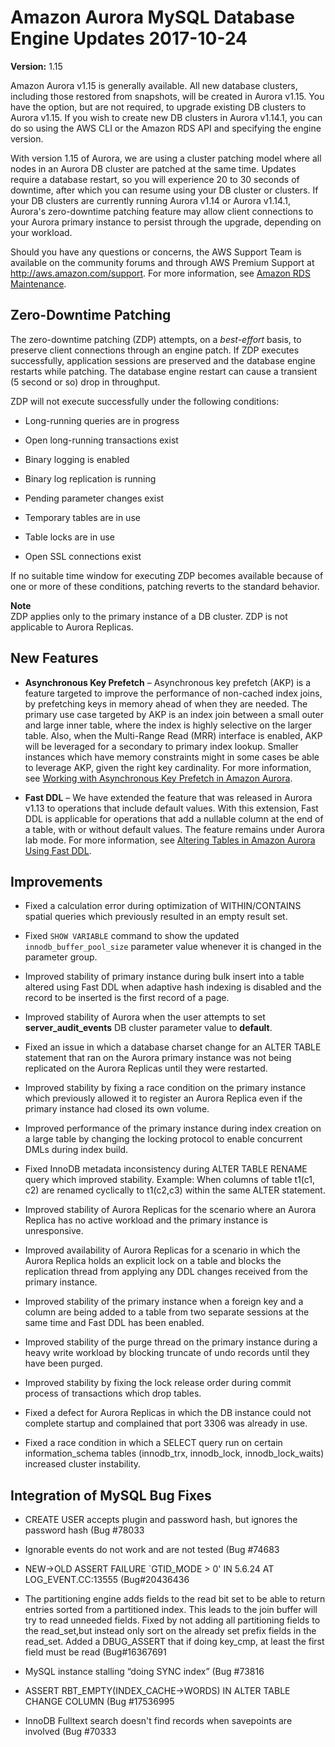 # Amazon Aurora MySQL Database Engine Updates 2017\-10\-24<a name="AuroraMySQL.Updates.20171024"></a>

**Version:** 1\.15

Amazon Aurora v1\.15 is generally available\. All new database clusters, including those restored from snapshots, will be created in Aurora v1\.15\. You have the option, but are not required, to upgrade existing DB clusters to Aurora v1\.15\. If you wish to create new DB clusters in Aurora v1\.14\.1, you can do so using the AWS CLI or the Amazon RDS API and specifying the engine version\.

With version 1\.15 of Aurora, we are using a cluster patching model where all nodes in an Aurora DB cluster are patched at the same time\. Updates require a database restart, so you will experience 20 to 30 seconds of downtime, after which you can resume using your DB cluster or clusters\. If your DB clusters are currently running Aurora v1\.14 or Aurora v1\.14\.1, Aurora's zero\-downtime patching feature may allow client connections to your Aurora primary instance to persist through the upgrade, depending on your workload\.

Should you have any questions or concerns, the AWS Support Team is available on the community forums and through AWS Premium Support at [http://aws\.amazon\.com/support](http://aws.amazon.com/support)\. For more information, see [Amazon RDS Maintenance](USER_UpgradeDBInstance.Maintenance.md)\.

## Zero\-Downtime Patching<a name="AuroraMySQL.Updates.20171024.ZDP"></a>

The zero\-downtime patching \(ZDP\) attempts, on a *best\-effort* basis, to preserve client connections through an engine patch\. If ZDP executes successfully, application sessions are preserved and the database engine restarts while patching\. The database engine restart can cause a transient \(5 second or so\) drop in throughput\.

ZDP will not execute successfully under the following conditions:

+ Long\-running queries are in progress

+ Open long\-running transactions exist

+ Binary logging is enabled

+ Binary log replication is running

+ Pending parameter changes exist

+ Temporary tables are in use

+ Table locks are in use

+ Open SSL connections exist

If no suitable time window for executing ZDP becomes available because of one or more of these conditions, patching reverts to the standard behavior\.

**Note**  
ZDP applies only to the primary instance of a DB cluster\. ZDP is not applicable to Aurora Replicas\.

## New Features<a name="AuroraMySQL.Updates.20171024.New"></a>

+ **Asynchronous Key Prefetch** – Asynchronous key prefetch \(AKP\) is a feature targeted to improve the performance of non\-cached index joins, by prefetching keys in memory ahead of when they are needed\. The primary use case targeted by AKP is an index join between a small outer and large inner table, where the index is highly selective on the larger table\. Also, when the Multi\-Range Read \(MRR\) interface is enabled, AKP will be leveraged for a secondary to primary index lookup\. Smaller instances which have memory constraints might in some cases be able to leverage AKP, given the right key cardinality\. For more information, see [Working with Asynchronous Key Prefetch in Amazon Aurora](AuroraMySQL.BestPractices.md#Aurora.BestPractices.AKP)\.

+ **Fast DDL** – We have extended the feature that was released in Aurora v1\.13 to operations that include default values\. With this extension, Fast DDL is applicable for operations that add a nullable column at the end of a table, with or without default values\. The feature remains under Aurora lab mode\. For more information, see [Altering Tables in Amazon Aurora Using Fast DDL](AuroraMySQL.Managing.md#AuroraMySQL.Managing.FastDDL)\.

## Improvements<a name="AuroraMySQL.Updates.20171024.Improvements"></a>

+ Fixed a calculation error during optimization of WITHIN/CONTAINS spatial queries which previously resulted in an empty result set\.

+ Fixed `SHOW VARIABLE` command to show the updated `innodb_buffer_pool_size` parameter value whenever it is changed in the parameter group\.

+ Improved stability of primary instance during bulk insert into a table altered using Fast DDL when adaptive hash indexing is disabled and the record to be inserted is the first record of a page\.

+ Improved stability of Aurora when the user attempts to set **server\_audit\_events** DB cluster parameter value to **default**\.

+ Fixed an issue in which a database charset change for an ALTER TABLE statement that ran on the Aurora primary instance was not being replicated on the Aurora Replicas until they were restarted\.

+ Improved stability by fixing a race condition on the primary instance which previously allowed it to register an Aurora Replica even if the primary instance had closed its own volume\.

+ Improved performance of the primary instance during index creation on a large table by changing the locking protocol to enable concurrent DMLs during index build\.

+ Fixed InnoDB metadata inconsistency during ALTER TABLE RENAME query which improved stability\. Example: When columns of table t1\(c1, c2\) are renamed cyclically to t1\(c2,c3\) within the same ALTER statement\.

+ Improved stability of Aurora Replicas for the scenario where an Aurora Replica has no active workload and the primary instance is unresponsive\.

+ Improved availability of Aurora Replicas for a scenario in which the Aurora Replica holds an explicit lock on a table and blocks the replication thread from applying any DDL changes received from the primary instance\.

+ Improved stability of the primary instance when a foreign key and a column are being added to a table from two separate sessions at the same time and Fast DDL has been enabled\.

+ Improved stability of the purge thread on the primary instance during a heavy write workload by blocking truncate of undo records until they have been purged\.

+ Improved stability by fixing the lock release order during commit process of transactions which drop tables\.

+ Fixed a defect for Aurora Replicas in which the DB instance could not complete startup and complained that port 3306 was already in use\.

+ Fixed a race condition in which a SELECT query run on certain information\_schema tables \(innodb\_trx, innodb\_lock, innodb\_lock\_waits\) increased cluster instability\.

## Integration of MySQL Bug Fixes<a name="AuroraMySQL.Updates.20171024.BugFixes"></a>

+ CREATE USER accepts plugin and password hash, but ignores the password hash \(Bug \#78033

+ Ignorable events do not work and are not tested \(Bug \#74683

+ NEW\->OLD ASSERT FAILURE `GTID\_MODE > 0' IN 5\.6\.24 AT LOG\_EVENT\.CC:13555 \(Bug\#20436436

+ The partitioning engine adds fields to the read bit set to be able to return entries sorted from a partitioned index\. This leads to the join buffer will try to read unneeded fields\. Fixed by not adding all partitioning fields to the read\_set,but instead only sort on the already set prefix fields in the read\_set\. Added a DBUG\_ASSERT that if doing key\_cmp, at least the first field must be read \(Bug\#16367691

+ MySQL instance stalling “doing SYNC index” \(Bug \#73816

+ ASSERT RBT\_EMPTY\(INDEX\_CACHE\->WORDS\) IN ALTER TABLE CHANGE COLUMN \(Bug \#17536995

+ InnoDB Fulltext search doesn't find records when savepoints are involved \(Bug \#70333
